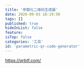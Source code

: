 ```yaml
---
title: '参数化二维码生成器'
date: 2020-09-03 18:19:50
tags: []
published: true
hideInList: false
feature: 
isTop: false
categories: '工具'
id: 'parametric-qr-code-generator'
---
```

<https://qrbtf.com/>